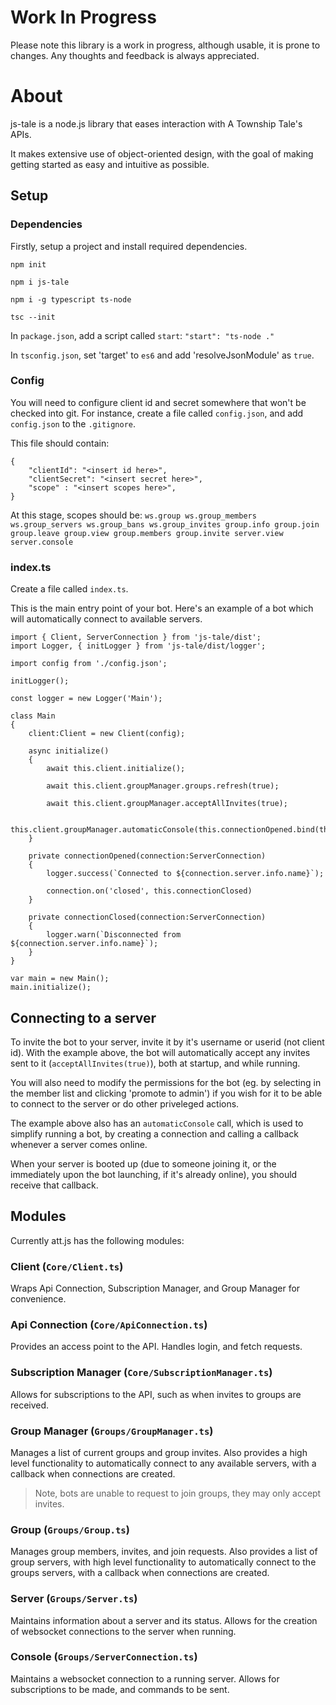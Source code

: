 # Work In Progress
Please note this library is a work in progress, although usable, it is prone to changes.
Any thoughts and feedback is always appreciated.

# About
js-tale is a node.js library that eases interaction with A Township Tale's APIs. 

It makes extensive use of object-oriented design, with the goal of making getting started as easy and intuitive as possible.

## Setup

### Dependencies
Firstly, setup a project and install required dependencies.

`npm init`

`npm i js-tale`

`npm i -g typescript ts-node`

`tsc --init`

In `package.json`, add a script called `start`:
`"start": "ts-node ."`

In `tsconfig.json`, set 'target' to `es6` and add 'resolveJsonModule' as `true`.

### Config
You will need to configure client id and secret somewhere that won't be checked into git.
For instance, create a file called `config.json`, and add `config.json` to the `.gitignore`.

This file should contain:
```
{
    "clientId": "<insert id here>",
    "clientSecret": "<insert secret here>",
    "scope" : "<insert scopes here>",
}
```

At this stage, scopes should be:
`ws.group ws.group_members ws.group_servers ws.group_bans ws.group_invites group.info group.join group.leave group.view group.members group.invite server.view server.console`

### index.ts
Create a file called `index.ts`.

This is the main entry point of your bot.
Here's an example of a bot which will automatically connect to available servers.

```
import { Client, ServerConnection } from 'js-tale/dist';
import Logger, { initLogger } from 'js-tale/dist/logger';

import config from './config.json';

initLogger();

const logger = new Logger('Main');

class Main
{
    client:Client = new Client(config);

    async initialize()
    {
        await this.client.initialize();
        
        await this.client.groupManager.groups.refresh(true);

        await this.client.groupManager.acceptAllInvites(true);

        this.client.groupManager.automaticConsole(this.connectionOpened.bind(this));
    }

    private connectionOpened(connection:ServerConnection)
    {
        logger.success(`Connected to ${connection.server.info.name}`);

        connection.on('closed', this.connectionClosed)
    }

    private connectionClosed(connection:ServerConnection)
    {
        logger.warn(`Disconnected from ${connection.server.info.name}`);
    }
}

var main = new Main();
main.initialize();
```

## Connecting to a server
To invite the bot to your server, invite it by it's username or userid (not client id).
With the example above, the bot will automatically accept any invites sent to it (`acceptAllInvites(true)`), both at startup, and while running.

You will also need to modify the permissions for the bot (eg. by selecting in the member list and clicking 'promote to admin') if you wish for it to be able to connect to the server or do other priveleged actions.

The example above also has an `automaticConsole` call, which is used to simplify running a bot, by creating a connection and calling a callback whenever a server comes online.

When your server is booted up (due to someone joining it, or the immediately upon the bot launching, if it's already online), you should receive that callback.

## Modules
Currently att.js has the following modules:

### Client (`Core/Client.ts`)
Wraps Api Connection, Subscription Manager, and Group Manager for convenience.

### Api Connection (`Core/ApiConnection.ts`)
Provides an access point to the API. Handles login, and fetch requests.

### Subscription Manager (`Core/SubscriptionManager.ts`)
Allows for subscriptions to the API, such as when invites to groups are received.

### Group Manager (`Groups/GroupManager.ts`)
Manages a list of current groups and group invites.
Also provides a high level functionality to automatically connect to any available servers, with a callback when connections are created.

> Note, bots are unable to request to join groups, they may only accept invites.

### Group (`Groups/Group.ts`)
Manages group members, invites, and join requests.
Also provides a list of group servers, with high level functionality to automatically connect to the groups servers, with a callback when connections are created.

### Server (`Groups/Server.ts`)
Maintains information about a server and its status.
Allows for the creation of websocket connections to the server when running.

### Console (`Groups/ServerConnection.ts`)
Maintains a websocket connection to a running server.
Allows for subscriptions to be made, and commands to be sent.
